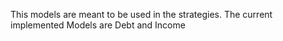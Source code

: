 This models are meant to be used in the strategies. The current implemented Models are Debt and Income
